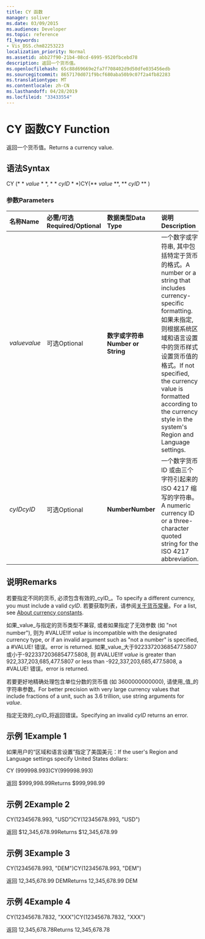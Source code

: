 ```yaml
---
title: CY 函数
manager: soliver
ms.date: 03/09/2015
ms.audience: Developer
ms.topic: reference
f1_keywords:
- Vis_DSS.chm82253223
localization_priority: Normal
ms.assetid: abb27f90-21b4-08cd-6995-9520fbcebd78
description: 返回一个货币值。
ms.openlocfilehash: 65c88d69669e2fa7f708402d9d50dfe035456edb
ms.sourcegitcommit: 8657170d071f9bcf680aba50b9c07f2a4fb82283
ms.translationtype: MT
ms.contentlocale: zh-CN
ms.lasthandoff: 04/28/2019
ms.locfileid: "33433554"
---
```

# <a name="cy-function"></a><span data-ttu-id="9626c-103">CY 函数</span><span class="sxs-lookup"><span data-stu-id="9626c-103">CY Function</span></span>

<span data-ttu-id="9626c-104">返回一个货币值。</span><span class="sxs-lookup"><span data-stu-id="9626c-104">Returns a currency value.</span></span>
  
## <a name="syntax"></a><span data-ttu-id="9626c-105">语法</span><span class="sxs-lookup"><span data-stu-id="9626c-105">Syntax</span></span>

<span data-ttu-id="9626c-106">CY (\* \* *value* \* \*, \* \* *cyID* \* \*)</span><span class="sxs-lookup"><span data-stu-id="9626c-106">CY(\*\* *value* \*\*, \*\* *cyID* \*\* )</span></span> 
  
### <a name="parameters"></a><span data-ttu-id="9626c-107">参数</span><span class="sxs-lookup"><span data-stu-id="9626c-107">Parameters</span></span>

|<span data-ttu-id="9626c-108">**名称**</span><span class="sxs-lookup"><span data-stu-id="9626c-108">**Name**</span></span>|<span data-ttu-id="9626c-109">**必需/可选**</span><span class="sxs-lookup"><span data-stu-id="9626c-109">**Required/Optional**</span></span>|<span data-ttu-id="9626c-110">**数据类型**</span><span class="sxs-lookup"><span data-stu-id="9626c-110">**Data Type**</span></span>|<span data-ttu-id="9626c-111">**说明**</span><span class="sxs-lookup"><span data-stu-id="9626c-111">**Description**</span></span>|
|:-----|:-----|:-----|:-----|
| <span data-ttu-id="9626c-112">_value_</span><span class="sxs-lookup"><span data-stu-id="9626c-112">_value_</span></span> <br/> |<span data-ttu-id="9626c-113">可选</span><span class="sxs-lookup"><span data-stu-id="9626c-113">Optional</span></span>  <br/> |<span data-ttu-id="9626c-114">**数字或字符串**</span><span class="sxs-lookup"><span data-stu-id="9626c-114">**Number or String**</span></span> <br/> |<span data-ttu-id="9626c-115">一个数字或字符串, 其中包括特定于货币的格式。</span><span class="sxs-lookup"><span data-stu-id="9626c-115">A number or a string that includes currency-specific formatting.</span></span> <span data-ttu-id="9626c-116">如果未指定, 则根据系统区域和语言设置中的货币样式设置货币值的格式。</span><span class="sxs-lookup"><span data-stu-id="9626c-116">If not specified, the currency value is formatted according to the currency style in the system's Region and Language settings.</span></span>  <br/> |
| <span data-ttu-id="9626c-117">_cyID_</span><span class="sxs-lookup"><span data-stu-id="9626c-117">_cyID_</span></span> <br/> |<span data-ttu-id="9626c-118">可选</span><span class="sxs-lookup"><span data-stu-id="9626c-118">Optional</span></span>  <br/> |<span data-ttu-id="9626c-119">**Number**</span><span class="sxs-lookup"><span data-stu-id="9626c-119">**Number**</span></span> <br/> |<span data-ttu-id="9626c-120">一个数字货币 ID 或由三个字符引起来的 ISO 4217 缩写的字符串。</span><span class="sxs-lookup"><span data-stu-id="9626c-120">A numeric currency ID or a three-character quoted string for the ISO 4217 abbreviation.</span></span>  <br/> |
   
## <a name="remarks"></a><span data-ttu-id="9626c-121">说明</span><span class="sxs-lookup"><span data-stu-id="9626c-121">Remarks</span></span>

<span data-ttu-id="9626c-122">若要指定不同的货币, 必须包含有效的_cyID_。</span><span class="sxs-lookup"><span data-stu-id="9626c-122">To specify a different currency, you must include a valid  _cyID_.</span></span> <span data-ttu-id="9626c-123">若要获取列表，请参阅[关于货币常量](about-currency-constants.md)。</span><span class="sxs-lookup"><span data-stu-id="9626c-123">For a list, see [About currency constants](about-currency-constants.md).</span></span>
  
<span data-ttu-id="9626c-124">如果_value_与指定的货币类型不兼容, 或者如果指定了无效参数 (如 "not number"), 则为 #VALUE!</span><span class="sxs-lookup"><span data-stu-id="9626c-124">If  _value_ is incompatible with the designated currency type, or if an invalid argument such as "not a number" is specified, a #VALUE!</span></span> <span data-ttu-id="9626c-125">错误。</span><span class="sxs-lookup"><span data-stu-id="9626c-125">error is returned.</span></span> <span data-ttu-id="9626c-126">如果_value_大于922337203685477.5807 或小于-922337203685477.5808, 则 #VALUE!</span><span class="sxs-lookup"><span data-stu-id="9626c-126">If  _value_ is greater than 922,337,203,685,477.5807 or less than -922,337,203,685,477.5808, a #VALUE!</span></span> <span data-ttu-id="9626c-127">错误。</span><span class="sxs-lookup"><span data-stu-id="9626c-127">error is returned.</span></span> 
  
<span data-ttu-id="9626c-128">若要更好地精确处理包含单位分数的货币值 (如 3600000000000), 请使用_值_的字符串参数。</span><span class="sxs-lookup"><span data-stu-id="9626c-128">For better precision with very large currency values that include fractions of a unit, such as 3.6 trillion, use string arguments for  _value_.</span></span>
  
<span data-ttu-id="9626c-129">指定无效的_cyID_将返回错误。</span><span class="sxs-lookup"><span data-stu-id="9626c-129">Specifying an invalid  _cyID_ returns an error.</span></span> 
  
## <a name="example-1"></a><span data-ttu-id="9626c-130">示例 1</span><span class="sxs-lookup"><span data-stu-id="9626c-130">Example 1</span></span>

<span data-ttu-id="9626c-131">如果用户的“区域和语言设置”指定了美国美元：</span><span class="sxs-lookup"><span data-stu-id="9626c-131">If the user's Region and Language settings specify United States dollars:</span></span>
  
<span data-ttu-id="9626c-132">CY (999998.993)</span><span class="sxs-lookup"><span data-stu-id="9626c-132">CY(999998.993)</span></span>
  
<span data-ttu-id="9626c-133">返回 $999,998.99</span><span class="sxs-lookup"><span data-stu-id="9626c-133">Returns $999,998.99</span></span>
  
## <a name="example-2"></a><span data-ttu-id="9626c-134">示例 2</span><span class="sxs-lookup"><span data-stu-id="9626c-134">Example 2</span></span>

<span data-ttu-id="9626c-135">CY(12345678.993, "USD")</span><span class="sxs-lookup"><span data-stu-id="9626c-135">CY(12345678.993, "USD")</span></span>
  
<span data-ttu-id="9626c-136">返回 $12,345,678.99</span><span class="sxs-lookup"><span data-stu-id="9626c-136">Returns $12,345,678.99</span></span>
  
## <a name="example-3"></a><span data-ttu-id="9626c-137">示例 3</span><span class="sxs-lookup"><span data-stu-id="9626c-137">Example 3</span></span>

<span data-ttu-id="9626c-138">CY(12345678.993, "DEM")</span><span class="sxs-lookup"><span data-stu-id="9626c-138">CY(12345678.993, "DEM")</span></span>
  
<span data-ttu-id="9626c-139">返回 12,345,678.99 DEM</span><span class="sxs-lookup"><span data-stu-id="9626c-139">Returns 12,345,678.99 DEM</span></span>
  
## <a name="example-4"></a><span data-ttu-id="9626c-140">示例 4</span><span class="sxs-lookup"><span data-stu-id="9626c-140">Example 4</span></span>

<span data-ttu-id="9626c-141">CY(12345678.7832, "XXX")</span><span class="sxs-lookup"><span data-stu-id="9626c-141">CY(12345678.7832, "XXX")</span></span>
  
<span data-ttu-id="9626c-142">返回 12,345,678.78</span><span class="sxs-lookup"><span data-stu-id="9626c-142">Returns 12,345,678.78</span></span>
  

